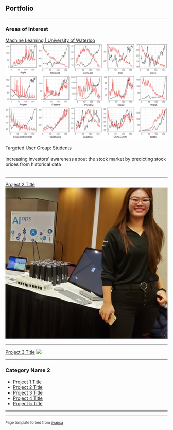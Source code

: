 ## Portfolio

---

### Areas of Interest

[Machine Learning | University of Waterloo](/sample_page)
<img src="images/stock_trend.PNG?raw=true"/>
<br><br>
Targeted User Group: Students
<br><br>
Increasing investors’ awareness about the stock market by predicting stock prices from historical data
<br><br>

---
[Project 2 Title](/pdf/sample_presentation.pdf)
<img src="images/conf-pic.jpg?raw=true"/>

---
[Project 3 Title](http://example.com/)
<img src="images/dummy_thumbnail.jpg?raw=true"/>

---

### Category Name 2

- [Project 1 Title](http://example.com/)
- [Project 2 Title](http://example.com/)
- [Project 3 Title](http://example.com/)
- [Project 4 Title](http://example.com/)
- [Project 5 Title](http://example.com/)

---




---
<p style="font-size:11px">Page template forked from <a href="https://github.com/evanca/quick-portfolio">evanca</a></p>
<!-- Remove above link if you don't want to attibute -->
